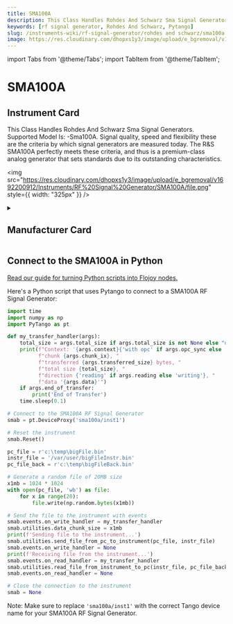 ```yaml
---
title: SMA100A
description: This Class Handles Rohdes And Schwarz Sma Signal Generators. Supported Model Is-> -Sma100A. Signal quality, speed and flexibility these are the criteria by which signal generators are measured today. The R&S SMA100A perfectly meets these criteria, and thus is a premium-class analog generator that sets standards due to its outstanding characteristics.
keywords: [rf signal generator, Rohdes And Schwarz, Pytango]
slug: /instruments-wiki/rf-signal-generator/rohdes and schwarz/sma100a
image: https://res.cloudinary.com/dhopxs1y3/image/upload/e_bgremoval/v1692200912/Instruments/RF%20Signal%20Generator/SMA100A/file.png
---
```


import Tabs from '@theme/Tabs';
import TabItem from '@theme/TabItem';

# SMA100A

## Instrument Card

<div className="flex">

<div>

This Class Handles Rohdes And Schwarz Sma Signal Generators. Supported Model Is: -Sma100A. Signal quality, speed and flexibility these are the criteria by which signal generators are measured today. The R&S SMA100A perfectly meets these criteria, and thus is a premium-class analog generator that sets standards due to its outstanding characteristics.

</div>

<img src="https://res.cloudinary.com/dhopxs1y3/image/upload/e_bgremoval/v1692200912/Instruments/RF%20Signal%20Generator/SMA100A/file.png" style={{ width: "325px" }} />

</div>

<details>
<summary><h2>Manufacturer Card</h2></summary>

<img src="https://res.cloudinary.com/dhopxs1y3/image/upload/v1692139604/Instruments/Vendor%20Logos/RohdeSchwarz.png" style={{ width: "100%", objectFit: "cover" }} />

Rohde & Schwarz GmbH & Co KG is an international electronics group specializing in the fields of electronic test equipment, broadcast & media, cybersecurity, radiomonitoring and radiolocation, and radiocommunication. <a href="https://www.rohde-schwarz.com/ca/home_48230.html">Website</a>.

<ul>
  <li>Headquarters: Munich, Germany</li>
  <li>Yearly Revenue (millions, USD): 2500.0</li>
</ul>
</details>

## Connect to the SMA100A in Python

[Read our guide for turning Python scripts into Flojoy nodes.](https://docs.flojoy.ai/custom-nodes/creating-custom-node/)


<Tabs>
<TabItem value="Pytango" label="Pytango">

Here's a Python script that uses Pytango to connect to a SMA100A RF Signal Generator:

```python
import time
import numpy as np
import PyTango as pt

def my_transfer_handler(args):
    total_size = args.total_size if args.total_size is not None else "unknown"
    print(f"Context: '{args.context}{'with opc' if args.opc_sync else ''}', "
          f"chunk {args.chunk_ix}, "
          f"transferred {args.transferred_size} bytes, "
          f"total size {total_size}, "
          f"direction {'reading' if args.reading else 'writing'}, "
          f"data '{args.data}'")
    if args.end_of_transfer:
        print('End of Transfer')
    time.sleep(0.1)

# Connect to the SMA100A RF Signal Generator
smab = pt.DeviceProxy('sma100a/inst1')

# Reset the instrument
smab.Reset()

pc_file = r'c:\temp\bigFile.bin'
instr_file = '/var/user/bigFileInstr.bin'
pc_file_back = r'c:\temp\bigFileBack.bin'

# Generate a random file of 20MB size
x1mb = 1024 * 1024
with open(pc_file, 'wb') as file:
    for x in range(20):
        file.write(np.random.bytes(x1mb))

# Send the file to the instrument with events
smab.events.on_write_handler = my_transfer_handler
smab.utilities.data_chunk_size = x1mb
print(f'Sending file to the instrument...')
smab.utilities.send_file_from_pc_to_instrument(pc_file, instr_file)
smab.events.on_write_handler = None
print(f'Receiving file from the instrument...')
smab.events.on_read_handler = my_transfer_handler
smab.utilities.read_file_from_instrument_to_pc(instr_file, pc_file_back)
smab.events.on_read_handler = None

# Close the connection to the instrument
smab = None
```

Note: Make sure to replace `'sma100a/inst1'` with the correct Tango device name for your SMA100A RF Signal Generator.

</TabItem>
</Tabs>